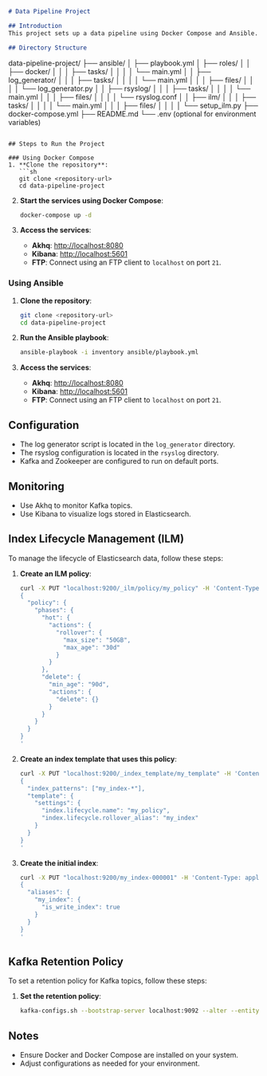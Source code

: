 
```markdown
# Data Pipeline Project

## Introduction
This project sets up a data pipeline using Docker Compose and Ansible. It includes services for log generation, rsyslog, Kafka, Akhq, FTP, Elasticsearch, and Kibana. The project also includes automated setup of Index Lifecycle Management (ILM) and Kafka retention policies.

## Directory Structure
```
data-pipeline-project/
├── ansible/
│   ├── playbook.yml
│   ├── roles/
│   │   ├── docker/
│   │   │   ├── tasks/
│   │   │   │   └── main.yml
│   │   ├── log_generator/
│   │   │   ├── tasks/
│   │   │   │   └── main.yml
│   │   │   ├── files/
│   │   │   │   └── log_generator.py
│   │   ├── rsyslog/
│   │   │   ├── tasks/
│   │   │   │   └── main.yml
│   │   │   ├── files/
│   │   │   │   └── rsyslog.conf
│   │   ├── ilm/
│   │   │   ├── tasks/
│   │   │   │   └── main.yml
│   │   │   ├── files/
│   │   │   │   └── setup_ilm.py
├── docker-compose.yml
├── README.md
└── .env (optional for environment variables)
```

## Steps to Run the Project

### Using Docker Compose
1. **Clone the repository**:
   ```sh
   git clone <repository-url>
   cd data-pipeline-project
   ```

2. **Start the services using Docker Compose**:
   ```sh
   docker-compose up -d
   ```

3. **Access the services**:
   - **Akhq**: [http://localhost:8080](http://localhost:8080)
   - **Kibana**: [http://localhost:5601](http://localhost:5601)
   - **FTP**: Connect using an FTP client to `localhost` on port `21`.

### Using Ansible
1. **Clone the repository**:
   ```sh
   git clone <repository-url>
   cd data-pipeline-project
   ```

2. **Run the Ansible playbook**:
   ```sh
   ansible-playbook -i inventory ansible/playbook.yml
   ```

3. **Access the services**:
   - **Akhq**: [http://localhost:8080](http://localhost:8080)
   - **Kibana**: [http://localhost:5601](http://localhost:5601)
   - **FTP**: Connect using an FTP client to `localhost` on port `21`.

## Configuration
- The log generator script is located in the `log_generator` directory.
- The rsyslog configuration is located in the `rsyslog` directory.
- Kafka and Zookeeper are configured to run on default ports.

## Monitoring
- Use Akhq to monitor Kafka topics.
- Use Kibana to visualize logs stored in Elasticsearch.

## Index Lifecycle Management (ILM)
To manage the lifecycle of Elasticsearch data, follow these steps:

1. **Create an ILM policy**:
   ```sh
   curl -X PUT "localhost:9200/_ilm/policy/my_policy" -H 'Content-Type: application/json' -d'
   {
     "policy": {
       "phases": {
         "hot": {
           "actions": {
             "rollover": {
               "max_size": "50GB",
               "max_age": "30d"
             }
           }
         },
         "delete": {
           "min_age": "90d",
           "actions": {
             "delete": {}
           }
         }
       }
     }
   }
   '
   ```

2. **Create an index template that uses this policy**:
   ```sh
   curl -X PUT "localhost:9200/_index_template/my_template" -H 'Content-Type: application/json' -d'
   {
     "index_patterns": ["my_index-*"],
     "template": {
       "settings": {
         "index.lifecycle.name": "my_policy",
         "index.lifecycle.rollover_alias": "my_index"
       }
     }
   }
   '
   ```

3. **Create the initial index**:
   ```sh
   curl -X PUT "localhost:9200/my_index-000001" -H 'Content-Type: application/json' -d'
   {
     "aliases": {
       "my_index": {
         "is_write_index": true
       }
     }
   }
   '
   ```

## Kafka Retention Policy
To set a retention policy for Kafka topics, follow these steps:

1. **Set the retention policy**:
   ```sh
   kafka-configs.sh --bootstrap-server localhost:9092 --alter --entity-type topics --entity-name mytopic --add-config retention.ms=10800000
   ```

## Notes
- Ensure Docker and Docker Compose are installed on your system.
- Adjust configurations as needed for your environment.
```

